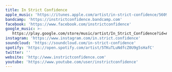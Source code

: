 ```yaml
---
title: In Strict Confidence
apple_music: 'https://itunes.apple.com/artist/in-strict-confidence/56091819'
bandcamp: 'https://instrictconfidence.bandcamp.com'
facebook: 'https://www.facebook.com/instrictconfidence'
google_music: >-
   https://play.google.com/store/music/artist/In_Strict_Confidence?id=Aqrrt22oho7awpu4rot3hd6ovjy
instagram: 'https://www.instagram.com/in.strict.confidence'
soundcloud: 'https://soundcloud.com/in-strict-confidence'
spotify: 'https://open.spotify.com/artist/5TKuTLuNdfcZ0U9g5sHafC'
twitter: ''
website: 'http://www.instrictconfidence.com'
youtube: 'https://www.youtube.com/user/instrictconfidence'
---
```

